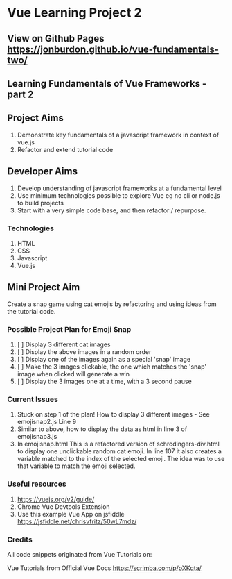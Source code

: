 # Vue Learning Project 2

## View on Github Pages https://jonburdon.github.io/vue-fundamentals-two/

## Learning Fundamentals of Vue Frameworks - part 2

## Project Aims
1. Demonstrate key fundamentals of a javascript framework in context of vue.js
2. Refactor and extend tutorial code

## Developer Aims
1. Develop understanding of javascript frameworks at a fundamental level
2. Use minimum technologies possible to explore Vue eg no cli or node.js to build projects
3. Start with a very simple code base, and then refactor / repurpose.

### Technologies
1. HTML
2. CSS
3. Javascript
4. Vue.js

## Mini Project Aim
Create a snap game using cat emojis by refactoring and using ideas from the tutorial code.

### Possible Project Plan for Emoji Snap
1. [ ] Display 3 different cat images
2. [ ] Display the above images in a random order
3. [ ] Display one of the images again as a special 'snap' image
4. [ ] Make the 3 images clickable, the one which matches the 'snap' image when clicked will generate a win
5. [ ] Display the 3 images one at a time, with a 3 second pause

### Current Issues
1. Stuck on step 1 of the plan! How to display 3 different images - See emojisnap2.js Line 9
2. Similar to above, how to display the data as html in line 3 of emojisnap3.js
3. In emojisnap.html This is a refactored version of schrodingers-div.html to display one unclickable random cat emoji. In line 107 it also creates a variable matched to the index of the selected emoji. The idea was to use that variable to match the emoji selected.



### Useful resources
1. https://vuejs.org/v2/guide/
2. Chrome Vue Devtools Extension
3. Use this example Vue App on jsfiddle https://jsfiddle.net/chrisvfritz/50wL7mdz/

### Credits
All code snippets originated from Vue Tutorials on:

Vue Tutorials from Official Vue Docs
https://scrimba.com/p/pXKqta/